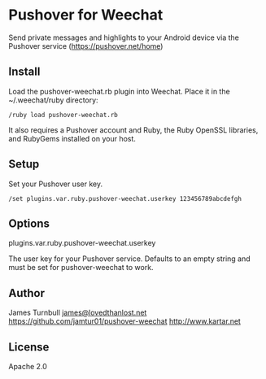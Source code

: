 Pushover for Weechat
====================

Send private messages and highlights to your Android device via
the Pushover service (https://pushover.net/home)

Install
-------

Load the pushover-weechat.rb plugin into Weechat. Place it in the
~/.weechat/ruby directory:

    /ruby load pushover-weechat.rb

It also requires a Pushover account and Ruby, the Ruby OpenSSL libraries, and RubyGems installed on your host.

Setup
-----

Set your Pushover user key.

    /set plugins.var.ruby.pushover-weechat.userkey 123456789abcdefgh

Options
-------

plugins.var.ruby.pushover-weechat.userkey

The user key for your Pushover service.
Defaults to an empty string and must be set for pushover-weechat to
work.

Author
------

James Turnbull <james@lovedthanlost.net>
https://github.com/jamtur01/pushover-weechat
http://www.kartar.net

License
-------

Apache 2.0

